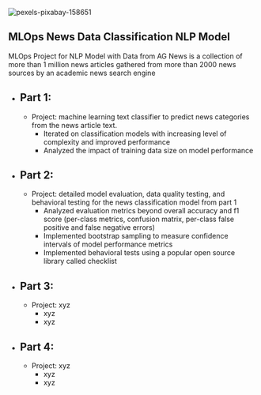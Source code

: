 ![pexels-pixabay-158651](https://user-images.githubusercontent.com/100870737/218273182-11ce169b-aa79-4176-9b2b-e81dad7164c3.jpg)


## MLOps News Data Classification NLP Model
MLOps Project for NLP Model with Data from AG News is a collection of more than 1 million news articles gathered from more than 2000 news sources by an academic news search engine


- ## Part 1:
  - Project: machine learning text classifier to predict news categories from the news article text.
    - Iterated on classification models with increasing level of complexity and improved performance
    - Analyzed the impact of training data size on model performance

- ## Part 2:
  - Project: detailed model evaluation, data quality testing, and behavioral testing for the news classification model from part 1
    - Analyzed evaluation metrics beyond overall accuracy and f1 score (per-class metrics, confusion matrix, per-class false positive and false negative errors)
    - Implemented bootstrap sampling to measure confidence intervals of model performance metrics
    -  Implemented behavioral tests using a popular open source library called checklist

- ## Part 3:
  - Project: xyz
    - xyz
    - xyz

- ## Part 4:
  - Project: xyz
    - xyz
    - xyz
